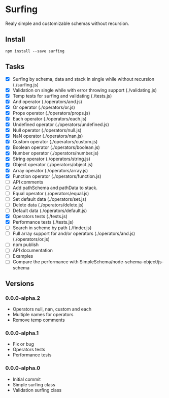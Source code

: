 # Surfing

Realy simple and customizable schemas without recursion.

## Install

```
npm install --save surfing
```

## Tasks

- [x] Surfing by schema, data and stack in single while without recursion (./surfing.js)
- [x] Validation on single while with error throwing support (./validating.js)
- [x] Temp tests for surfing and validating (./tests.js)
- [x] And operator (./operators/and.js)
- [x] Or operator (./operators/or.js)
- [x] Props operator (./operators/props.js)
- [x] Each operator (./operators/each.js)
- [x] Undefined operator (./operators/undefined.js)
- [x] Null operator (./operators/null.js)
- [x] NaN operator (./operators/nan.js)
- [x] Custom operator (./operators/custom.js)
- [x] Boolean operator (./operators/boolean.js)
- [x] Number operator (./operators/number.js)
- [x] String operator (./operators/string.js)
- [x] Object operator (./operators/object.js)
- [x] Array operator (./operators/array.js)
- [x] Function operator (./operators/function.js)
- [ ] API comments
- [ ] Add pathSchema and pathData to stack.
- [ ] Equal operator (./operators/equal.js)
- [ ] Set default data (./operators/set.js)
- [ ] Delete data (./operators/delete.js)
- [ ] Default data (./operators/default.js)
- [x] Operators tests (./tests.js)
- [x] Performance tests (./tests.js)
- [ ] Search in scheme by path (./finder.js)
- [ ] Full array support for and/or operators (./operators/and.js) (./operators/or.js)
- [ ] npm publish
- [ ] API documentation
- [ ] Examples
- [ ] Compare the performance with SimpleSchema/node-schema-object/js-schema

## Versions

### 0.0.0-alpha.2
* Operators null, nan, custom and each
* Multiple names for operators
* Remove temp comments

### 0.0.0-alpha.1
* Fix or bug
* Operators tests
* Performance tests

### 0.0.0-alpha.0
* Initial commit
* Simple surfing class
* Validation surfing class
